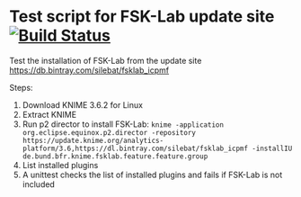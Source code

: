 # Test script for FSK-Lab update site [![Build Status](https://travis-ci.org/miguelalba/testInstall.svg?branch=master)](https://travis-ci.org/miguelalba/testInstall)

Test the installation of FSK-Lab from the update site https://db.bintray.com/silebat/fsklab_icpmf

Steps:
1. Download KNIME 3.6.2 for Linux
2. Extract KNIME
3. Run p2 director to install FSK-Lab: `knime -application org.eclipse.equinox.p2.director -repository https://update.knime.org/analytics-platform/3.6,https://dl.bintray.com/silebat/fsklab_icpmf -installIU de.bund.bfr.knime.fsklab.feature.feature.group`
4. List installed plugins
5. A unittest checks the list of installed plugins and fails if FSK-Lab is not included
